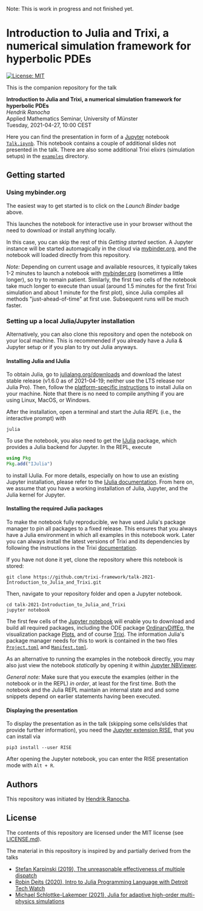 Note: This is work in progress and not finished yet.


# Introduction to Julia and Trixi, a numerical simulation framework for hyperbolic PDEs

[![License: MIT](https://img.shields.io/badge/License-MIT-success.svg)](https://opensource.org/licenses/MIT)
<!-- [![Binder](https://mybinder.org/badge_logo.svg)](https://mybinder.org/v2/gh/trixi-framework/talk-2021-julia-adaptive-multi-physics-simulations/main?filepath=getting_started_with_julia_and_trixi.ipynb) -->

This is the companion repository for the talk

**Introduction to Julia and Trixi, a numerical simulation framework for hyperbolic PDEs**</br>
*Hendrik Ranocha*</br>
Applied Mathematics Seminar, University of Münster</br>
Tuesday, 2021-04-27, 10:00 CEST

Here you can find the presentation in form of a [Jupyter](https://jupyter.org/)
notebook [`Talk.ipynb`](Talk.ipynb). This notebook contains a couple of additional
slides not presented in the talk. There are also some additional Trixi elixirs
(simulation setups) in the [`examples`](examples) directory.

## Getting started

### Using mybinder.org
The easiest way to get started is to click on the *Launch Binder* badge above.
<!-- (or [here](https://mybinder.org/TODO)). -->
This launches the notebook for interactive use in your browser without the need
to download or install anything locally.

In this case, you can skip the rest of this *Getting started* section. A
Jupyter instance will be started automagically in the cloud via
[mybinder.org](https://mybinder.org), and the notebook will loaded directly from
this repository.

*Note:*  Depending on current usage and available resources,
it typically takes 1-2 minutes to launch a notebook with
[mybinder.org](https://mybinder.org) (sometimes a little longer), so try to
remain patient. Similarly, the first two cells of the notebook take much longer
to execute than usual (around 1.5 minutes for the first Trixi simulation and
about 1 minute for the first plot), since Julia compiles all methods
"just-ahead-of-time" at first use.  Subsequent runs will be much faster.

### Setting up a local Julia/Jupyter installation
Alternatively, you can also clone this repository and open the notebook on your
local machine. This is recommended if you already have a Julia & Jupyter setup
or if you plan to try out Julia anyways.

#### Installing Julia and IJulia
To obtain Julia, go to [julialang.org/downloads](https://julialang.org/downloads)
and download the latest stable release (v1.6.0 as of 2021-04-19;
neither use the LTS release nor Julia Pro). Then, follow the
[platform-specific instructions](https://julialang.org/downloads/platform/)
to install Julia on your machine. Note that there is no need to compile anything
if you are using Linux, MacOS, or Windows.

After the installation, open a terminal and start the Julia *REPL*
(i.e., the interactive prompt) with
```shell
julia
```
To use the notebook, you also need to get the
[IJulia](https://github.com/JuliaLang/IJulia.jl) package, which provides a Julia
backend for Jupyter. In the REPL, execute
```julia
using Pkg
Pkg.add("IJulia")
```
to install IJulia. For more details, especially on how to use an existing Jupyter installation,
please refer to the [IJulia documentation](https://julialang.github.io/IJulia.jl/stable/).
From here on, we assume that you have a working installation of Julia, Jupyter,
and the Julia kernel for Jupyter.

#### Installing the required Julia packages
To make the notebook fully reproducible, we have used Julia's package manager
to pin all packages to a fixed release. This ensures that you always have a
Julia environment in which all examples in this notebook work. Later you can
always install the latest versions of Trixi and its dependencies by following
the instructions in the Trixi
[documentation](https://trixi-framework.github.io/Trixi.jl/stable/).

If you have not done it yet, clone the repository where this notebook is stored:
```shell
git clone https://github.com/trixi-framework/talk-2021-Introduction_to_Julia_and_Trixi.git
```
Then, navigate to your repository folder and open a Jupyter notebook.
```shell
cd talk-2021-Introduction_to_Julia_and_Trixi
jupyter notebook
```
The first few cells of the [Jupyter notebook](Talk.ipynb) will enable you to
download and build all required packages, including the ODE package
[OrdinaryDiffEq](https://github.com/SciML/OrdinaryDiffEq.jl), the visualization
package [Plots](https://github.com/JuliaPlots/Plots.jl), and of course
[Trixi](https://github.com/trixi-framework/Trixi.jl).
The information Julia's package manager needs for this to work is contained
in the two files [`Project.toml`](Project.toml) and [`Manifest.toml`](Manifest.toml).

As an alternative to running the examples in the notebook directly, you may
also just view the notebook *statically* by opening it within
[Jupyter NBViewer](https://nbviewer.jupyter.org/github/trixi-framework/talk-2021-Introduction_to_Julia_and_Trixi/blob/main/Talk.ipynb?flush_cache=true).

*General note:* Make sure that you execute the examples (either in the notebook
or in the REPL) *in order*, at least for the first time. Both the notebook and
the Julia REPL maintain an internal state and and some snippets depend on
earlier statements having been executed.

#### Displaying the presentation

To display the presentation as in the talk (skipping some cells/slides that
provide further information), you need the
[Jupyter extension RISE](https://rise.readthedocs.io/en/stable),
that you can install via
```shell
pip3 install --user RISE
```
After opening the Jupyter notebook, you can enter the RISE presentation mode
with `Alt + R`.

## Authors
This repository was initiated by [Hendrik Ranocha](https://ranocha.de).

## License
The contents of this repository are licensed under the MIT license
(see [LICENSE.md](LICENSE.md)).

The material in this repository is inspired by and partially derived from the talks
- [Stefan Karpinski (2019), The unreasonable effectiveness of multiple dispatch](https://www.youtube.com/watch?v=kc9HwsxE1OY)
- [Robin Deits (2020), Intro to Julia Programming Language with Detroit Tech Watch](https://www.youtube.com/watch?v=qLO-yaUkLKE)
- [Michael Schlottke-Lakemper (2021), Julia for adaptive high-order multi-physics simulations](https://github.com/trixi-framework/talk-2021-julia-adaptive-multi-physics-simulations)
